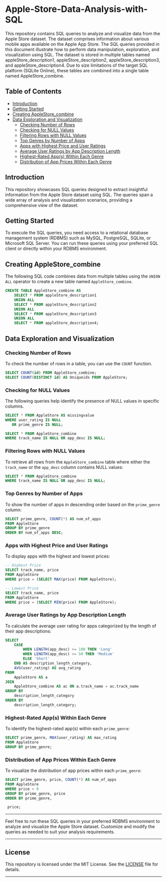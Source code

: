 # Apple-Store-Data-Analysis-with-SQL

This repository contains SQL queries to analyze and visualize data from the Apple Store dataset. The dataset comprises information about various mobile apps available on the Apple App Store. The SQL queries provided in this document illustrate how to perform data manipulation, exploration, and visualization using SQL. The dataset is stored in multiple tables named appleStore_description1, appleStore_description2, appleStore_description3, and appleStore_description4. Due to size limitations of the target SQL platform (SQLite Online), these tables are combined into a single table named AppleStore_combine.

## Table of Contents

- [Introduction](#introduction)
- [Getting Started](#getting-started)
- [Creating AppleStore_combine](#creating-applestore_combine)
- [Data Exploration and Visualization](#data-exploration-and-visualization)
  - [Checking Number of Rows](#checking-number-of-rows)
  - [Checking for NULL Values](#checking-for-null-values)
  - [Filtering Rows with NULL Values](#filtering-rows-with-null-values)
  - [Top Genres by Number of Apps](#top-genres-by-number-of-apps)
  - [Apps with Highest Price and User Ratings](#apps-with-highest-price-and-user-ratings)
  - [Average User Ratings by App Description Length](#average-user-ratings-by-app-description-length)
  - [Highest-Rated App(s) Within Each Genre](#highest-rated-apps-within-each-genre)
  - [Distribution of App Prices Within Each Genre](#distribution-of-app-prices-within-each-genre)

## Introduction

This repository showcases SQL queries designed to extract insightful information from the Apple Store dataset using SQL. The queries span a wide array of analysis and visualization scenarios, providing a comprehensive view of the dataset.

## Getting Started

To execute the SQL queries, you need access to a relational database management system (RDBMS) such as MySQL, PostgreSQL, SQLite, or Microsoft SQL Server. You can run these queries using your preferred SQL client or directly within your RDBMS environment.

## Creating AppleStore_combine

The following SQL code combines data from multiple tables using the `UNION ALL` operator to create a new table named `AppleStore_combine`.

```sql
CREATE TABLE AppleStore_combine AS
    SELECT * FROM appleStore_description1
    UNION ALL
    SELECT * FROM appleStore_description2
    UNION ALL
    SELECT * FROM appleStore_description3
    UNION ALL
    SELECT * FROM appleStore_description4;
```

## Data Exploration and Visualization

### Checking Number of Rows

To check the number of rows in a table, you can use the `COUNT` function.

```sql
SELECT COUNT(id) FROM AppleStore_combine;
SELECT COUNT(DISTINCT id) AS Uniqueids FROM AppleStore;
```

### Checking for NULL Values

The following queries help identify the presence of NULL values in specific columns.

```sql
SELECT * FROM AppleStore AS missingvalue
WHERE user_rating IS NULL
   OR prime_genre IS NULL;

SELECT * FROM AppleStore_combine
WHERE track_name IS NULL OR app_desc IS NULL;
```

### Filtering Rows with NULL Values

To retrieve all rows from the `AppleStore_combine` table where either the `track_name` or the `app_desc` column contains NULL values:

```sql
SELECT * FROM AppleStore_combine 
WHERE track_name IS NULL OR app_desc IS NULL;
```

### Top Genres by Number of Apps

To show the number of apps in descending order based on the `prime_genre` column:

```sql
SELECT prime_genre, COUNT(*) AS num_of_apps
FROM AppleStore
GROUP BY prime_genre
ORDER BY num_of_apps DESC;
```

### Apps with Highest Price and User Ratings

To display apps with the highest and lowest prices:

```sql
-- Highest Price
SELECT track_name, price
FROM AppleStore
WHERE price = (SELECT MAX(price) FROM AppleStore);

-- Lowest Price
SELECT track_name, price
FROM AppleStore
WHERE price = (SELECT MIN(price) FROM AppleStore);
```

### Average User Ratings by App Description Length

To calculate the average user rating for apps categorized by the length of their app descriptions:

```sql
SELECT
    CASE
        WHEN LENGTH(app_desc) >= 100 THEN 'Long'
        WHEN LENGTH(app_desc) >= 50 THEN 'Medium'
        ELSE 'Short'
    END AS description_length_category,
    AVG(user_rating) AS avg_rating
FROM
    AppleStore AS a
JOIN
    AppleStore_combine AS ac ON a.track_name = ac.track_name
GROUP BY
    description_length_category
ORDER BY
    description_length_category;
```

### Highest-Rated App(s) Within Each Genre

To identify the highest-rated app(s) within each `prime_genre`:

```sql
SELECT prime_genre, MAX(user_rating) AS max_rating
FROM AppleStore
GROUP BY prime_genre;
```

### Distribution of App Prices Within Each Genre

To visualize the distribution of app prices within each `prime_genre`:

```sql
SELECT prime_genre, price, COUNT(*) AS num_of_apps
FROM AppleStore
WHERE price > 0
GROUP BY prime_genre, price
ORDER BY prime_genre,

 price;
```

---

Feel free to run these SQL queries in your preferred RDBMS environment to analyze and visualize the Apple Store dataset. Customize and modify the queries as needed to suit your analysis requirements.

---


## License

This repository is licensed under the MIT License. See the [LICENSE](LICENSE) file for details.

---
